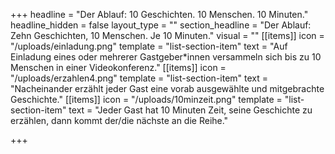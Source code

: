 +++
headline = "Der Ablauf: 10 Geschichten. 10 Menschen. 10 Minuten."
headline_hidden = false
layout_type = ""
section_headline = "Der Ablauf: Zehn Geschichten, 10 Menschen. Je 10 Minuten."
visual = ""
[[items]]
icon = "/uploads/einladung.png"
template = "list-section-item"
text = "Auf Einladung eines oder mehrerer Gastgeber*innen versammeln sich bis zu 10 Menschen in einer Videokonferenz."
[[items]]
icon = "/uploads/erzahlen4.png"
template = "list-section-item"
text = "Nacheinander erzählt jeder Gast eine vorab ausgewählte und mitgebrachte Geschichte."
[[items]]
icon = "/uploads/10minzeit.png"
template = "list-section-item"
text = "Jeder Gast hat 10 Minuten Zeit, seine Geschichte zu erzählen, dann kommt der/die nächste an die Reihe."

+++
